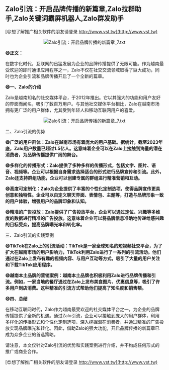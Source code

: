 ## **Zalo引流：开启品牌传播的新篇章,Zalo拉群助手,Zalo关键词霸屏机器人,Zalo群发助手**

[😍想了解推广相关软件的朋友请登录 http://www.vst.tw](http://www.vst.tw)

 <center><img src="https://vst.tw/MP4/tuiguang/png/2.png" alt="Zalo引流：开启品牌传播的新篇章_7.txt"></center>

**😄正文：**

在数字化时代，互联网的迅猛发展为企业的品牌传播提供了无限可能。作为越南最受欢迎的即时通讯应用程序之一，Zalo不仅在社交交流领域取得了巨大成功，同时也为企业引流和品牌传播开启了一个全新的篇章。

**😄一、Zalo的介绍**

Zalo是越南知名的社交媒体平台，于2012年推出。它以其强大的功能和用户友好的界面而闻名，吸引了数百万用户。与其他社交媒体平台相比，Zalo在越南市场拥有更广泛的用户群体，尤其受到年轻人和移动互联网用户的喜爱。

 <center><img src="https://vst.tw/MP4/tuiguang/png/4.png" alt="Zalo引流：开启品牌传播的新篇章_7.txt"></center>

二、Zalo引流的优势

**😄广泛的用户群体：Zalo在越南市场有着庞大的用户基础。据统计，截至2023年底，Zalo用户数量已超过1.5亿人。这意味着企业可以在Zalo上接触到海量的潜在消费者，为品牌传播提供广阔的舞台。**

**😄多样化的传播形式：Zalo提供了多种多样的传播形式，包括文字、图片、语音、视频等。企业可以根据自身需求选择适合的形式进行品牌宣传和引流。此外，Zalo还支持群组功能，企业可以创建专属的群组进行精准营销和互动。**

**😄高度可定制化：Zalo为企业提供了丰富的个性化定制选项，使得品牌宣传更具创意和独特性。企业可以自定义聊天界面、表情包、主题等，打造与品牌形象一致的用户体验，增强用户的品牌印象和认知。**

**😄精准的广告投放：Zalo提供了广告投放平台，企业可以通过定位、兴趣等多维度的数据进行精准的广告投放。这意味着企业可以将品牌信息准确地传递给感兴趣的目标受众，提高品牌曝光率和转化率。**

三、Zalo引流的实践案例

**😄TikTok在Zalo上的引流活动：TikTok是一家全球知名的短视频社交平台，为了扩大在越南市场的用户影响力，TikTok利用Zalo进行了一系列的引流活动。他们通过在Zalo上发布有趣的视频内容、与用户互动等方式，吸引了大量的用户关注和下载TikTok应用程序。**

**😄越南本土品牌的营销案例：越南本土品牌也积极利用Zalo进行品牌传播和引流。例如，一家当地的餐厅通过在Zalo上发布美食图片、优惠信息等，吸引了许多用户到店消费。这种精准的引流方式帮助他们提高了知名度和销售额。**

**😄四、总结**

在移动互联网时代，Zalo作为越南最受欢迎的社交媒体平台之一，为企业的品牌传播提供了全新的机遇。通过Zalo引流，企业可以接触到庞大的用户群体，利用多样化的传播形式和个性化定制选项，深入挖掘潜在消费者，并通过精准的广告投放实现品牌曝光和转化。因此，借助Zalo的强大功能，开启品牌传播的新篇章已成为众多企业的首选策略。

请注意，本文仅针对Zalo引流的优势和实践案例进行介绍，并不构成任何形式的推广或商业合作。

[😍想了解推广相关软件的朋友请登录 http://www.vst.tw](http://www.vst.tw)



